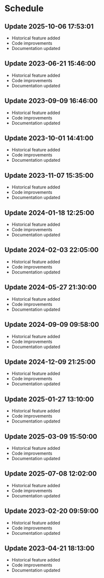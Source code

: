 # Schedule

## Update 2025-10-06 17:53:01
- Historical feature added
- Code improvements
- Documentation updated

## Update 2023-06-21 15:46:00
- Historical feature added
- Code improvements
- Documentation updated

## Update 2023-09-09 16:46:00
- Historical feature added
- Code improvements
- Documentation updated

## Update 2023-10-01 14:41:00
- Historical feature added
- Code improvements
- Documentation updated

## Update 2023-11-07 15:35:00
- Historical feature added
- Code improvements
- Documentation updated

## Update 2024-01-18 12:25:00
- Historical feature added
- Code improvements
- Documentation updated

## Update 2024-02-03 22:05:00
- Historical feature added
- Code improvements
- Documentation updated

## Update 2024-05-27 21:30:00
- Historical feature added
- Code improvements
- Documentation updated

## Update 2024-09-09 09:58:00
- Historical feature added
- Code improvements
- Documentation updated

## Update 2024-12-09 21:25:00
- Historical feature added
- Code improvements
- Documentation updated

## Update 2025-01-27 13:10:00
- Historical feature added
- Code improvements
- Documentation updated

## Update 2025-03-09 15:50:00
- Historical feature added
- Code improvements
- Documentation updated

## Update 2025-07-08 12:02:00
- Historical feature added
- Code improvements
- Documentation updated

## Update 2023-02-20 09:59:00
- Historical feature added
- Code improvements
- Documentation updated

## Update 2023-04-21 18:13:00
- Historical feature added
- Code improvements
- Documentation updated